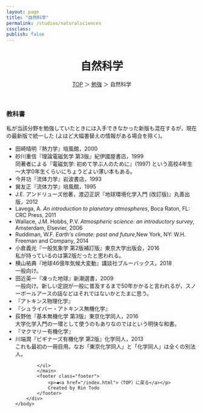 ```yaml
---
layout: page
title: "自然科学"
permalink: /studies/naturalsciences
cssclass:
publish: false
---
```




<html lang="ja">
   <head>

   </head>
    <body>
        <div class="wrap">
            <header>
                <h1>自然科学</h1>
                <span><a href="/index.html">TOP</a> ＞ <a href="/studies.html">勉強</a> ＞ 自然科学</span>
            </header>
            <main>
            <h3>教科書</h3>私が当該分野を勉強していたときには入手できなかった新版も混在するが，現在の最新版で統一した (よほど大幅書替えの情報がある場合を除く)。
            <ul>
                <li>田崎晴明『熱力学』培風館，2000</li>
                <li>砂川重信『理論電磁気学 第3版』紀伊國屋書店，1999</li>同著者による『電磁気学: 初めて学ぶ人のために』(1997) という高校4年生～大学0年生くらいにちょうどよい薄い本もある。
                <li>今井功『流体力学』岩波書店，1993</li>
                <li>巽友正『流体力学』培風館，1995</li>                
                <li>J.E. アンドリューズ他著，渡辺正訳『地球環境化学入門 (改訂版)』丸善出版，2012</li>             
                <li>Lavega, A. <em>An introduction to planetary atmospheres</em>, Boca Raton, FL: CRC Press, 2011</li>
                <li>Wallace, J.M. Hobbs, P.V. <em>Atmospheric science: an introductory survey</em>, Amsterdam, Elsevier, 2006</li>
                <li>Ruddiman, W.F. <em>Earth's climate: past and future</em>,New York, NY: W.H. Freeman and Company, 2014</li>
                <li>小倉義光『一般気象学 第2版補訂版』東京大学出版会，2016</li>私が持っているのは第2版だったと思われる。
                <li>横山祐典『地球46億年気候大変動』講談社ブルーバックス，2018</li>一般向け。
                <li>田近英一『凍った地球』新潮選書，2009</li>一般向け。新しい定説が一般に普及するまで50年かかると言われるが，スノーボールアースの話などはそれではないかとたまに思う。
                <li>『アトキンス物理化学』</li>
                <li>『シュライバー・アトキンス無機化学』</li>
                <li>荻野他『基本無機化学 第3版』東京化学同人，2016</li>大学化学入門の一環として使うのもありなのではという明快な和書。
                <li>『マクマリー有機化学』</li>
                <li>川端潤『ビギナーズ有機化学 第2版』化学同人，2013</li>これも最初の一冊目用。なお「東京化学同人」と「化学同人」は全くの別法人。




            </ul>
            </main>
            <footer class="footer">
                <p>◀<a href="/index.html">〈TOP〉に戻る</a></p>
                Created by Rin Todo
            </footer>
        </div>
    </body>
</html>
